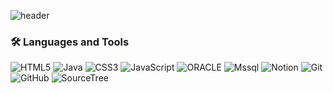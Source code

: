 ![header](https://capsule-render.vercel.app/api?type=waving&color=black&height=100&section=header&text=Hi%20I'm%202km!&fontSize=30)

### 🛠 Languages and Tools

![HTML5](https://img.shields.io/badge/HTML5-E34F26?&style=for-the-badge&logo=HTML5&logoColor=white) ![Java](https://img.shields.io/badge/Java-007396.svg?&style=for-the-badge&logo=OpenJDK&logoColor=white) ![CSS3](https://img.shields.io/badge/CSS3-1572B6?style=for-the-badge&logo=CSS3&logoColor=white) ![JavaScript](https://img.shields.io/badge/JavaScript-F7DF1E?style=for-the-badge&logo=JavaScript&logoColor=white) ![ORACLE](https://img.shields.io/badge/ORACLE-F80000?style=for-the-badge&logo=ORACLE&logoColor=white)  ![Mssql](https://img.shields.io/badge/MSSQL-CC2927?style=for-the-badge&logo=microsoftsqlserver&logoColor=white) 
![Notion](https://img.shields.io/badge/NOTION-000000?style=for-the-badge&logo=NOTION&logoColor=white) ![Git](https://img.shields.io/badge/GIT-F05032?style=for-the-badge&logo=GIT&logoColor=white) ![GitHub](https://img.shields.io/badge/GITHub-181717?style=for-the-badge&logo=GITHUB&logoColor=white) ![SourceTree](https://img.shields.io/badge/SourceTree-0052CC?style=for-the-badge&logo=SOURCETREE&logoColor=white)  


